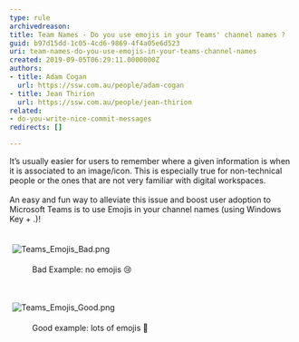 ```yaml
---
type: rule
archivedreason: 
title: Team Names - Do you use emojis in your Teams' channel names ?
guid: b97d15dd-1c05-4cd6-9869-4f4a05e6d523
uri: team-names-do-you-use-emojis-in-your-teams-channel-names
created: 2019-09-05T06:29:11.0000000Z
authors:
- title: Adam Cogan
  url: https://ssw.com.au/people/adam-cogan
- title: Jean Thirion
  url: https://ssw.com.au/people/jean-thirion
related:
- do-you-write-nice-commit-messages
redirects: []

---
```



<p>​It’s usually easier for users to remember where a given information is when it is associated to an image/icon. This is especially true for non-technical people or the ones that are not very familiar with digital workspaces.<br>&#160;<br>An easy and fun way to alleviate this issue and boost user adoption to Microsoft Teams is to use Emojis in your channel names (using Windows Key + .)!&#160;​<br><br></p><p><img src="/SiteAssets/teams-emojis/Teams_Emojis_Bad.png" alt="Teams_Emojis_Bad.png" style="margin&#58;5px;" />&#160;</p><dd class="ssw15-rteElement-FigureBad">​Bad Example&#58; no emojis &#128546;​<br></dd><p><br></p><p><img src="/SiteAssets/teams-emojis/Teams_Emojis_Good.png" alt="Teams_Emojis_Good.png" style="margin&#58;5px;" /><br></p><dd class="ssw15-rteElement-FigureGood">Good example&#58; lots of emojis &#129492;</dd><p><br></p>
<br><excerpt class='endintro'></excerpt><br>
<p>​<br><br></p>


